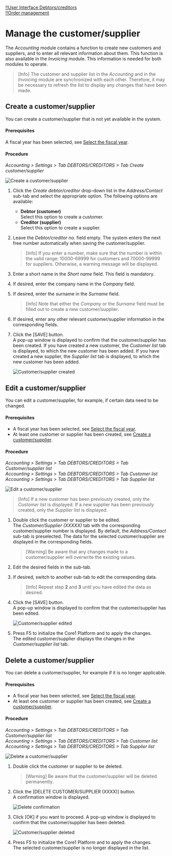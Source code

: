 [!!User Interface Debtors/creditors](../UserInterface/02a_DebtorsCreditors.md)  
[!!Order management](../../RetailSuiteFaktBase/Overview/01_General.md)  

# Manage the customer/supplier

The *Accounting* module contains a function to create new customers and suppliers, and to enter all relevant information about them. This function is also available in the *Invoicing* module. This information is needed for both modules to operate.

> [Info] The customer and supplier list in the *Accounting* and in the *Invoicing* module are synchronized with each other. Therefore, it may be necessary to refresh the list to display any changes that have been made.



## Create a customer/supplier

You can create a customer/supplier that is not yet available in the system.

#### Prerequisites

A fiscal year has been selected, see [Select the fiscal year](../Operation/01_SelectFiscalYear.md).

#### Procedure

*Accounting > Settings > Tab DEBTORS/CREDITORS > Tab Create customer/supplier*

![Create a customer/supplier](../../Assets/Screenshots/RetailSuiteAccounting/Settings/CustomerSupplier/CreateCustomerSupplier.png "[Create a customer/supplier]")

1. Click the *Create debtor/creditor* drop-down list in the *Address/Contact* sub-tab and select the appropriate option. The following options are available:

    - **Debtor (customer)**  
        Select this option to create a customer.
    - **Creditor (supplier)**  
        Select this option to create a supplier.

2. Leave the *Debtor/creditor no.* field empty. The system enters the next free number automatically when saving the customer/supplier.  

    > [Info] If you enter a number, make sure that the number is within the valid range: 10000-69999 for customers and 70000-99999 for suppliers. Otherwise, a warning message will be displayed.

3. Enter a short name in the *Short name* field. This field is mandatory.

4. If desired, enter the company name in the *Company* field.   

5. If desired, enter the surname in the *Surname* field.   

    > [Info] Note that either the *Company* or the *Surname* field must be filled out to create a new customer/supplier.   

6. If desired, enter any other relevant customer/supplier information in the corresponding fields.

7. Click the [SAVE] button.  
    A pop-up window is displayed to confirm that the customer/supplier has been created. If you have created a new customer, the *Customer list* tab is displayed, to which the new customer has been added. If you have created a new supplier, the *Supplier list* tab is displayed, to which the new customer has been added.

    ![Customer/supplier created](../../Assets/Screenshots/RetailSuiteAccounting/Settings/CustomerSupplier/CustomerSupplierCreated.png "[Customer/supplier created]")



## Edit a customer/supplier

You can edit a customer/supplier, for example, if certain data need to be changed.

#### Prerequisites

- A fiscal year has been selected, see [Select the fiscal year](../Operation/01_SelectFiscalYear.md).
- At least one customer or supplier has been created, see [Create a customer/supplier](#create-a-customersupplier).

#### Procedure

*Accounting > Settings > Tab DEBTORS/CREDITORS > Tab Customer/supplier list*  
*Accounting > Settings > Tab DEBTORS/CREDITORS > Tab Customer list*  
*Accounting > Settings > Tab DEBTORS/CREDITORS > Tab Supplier list*  

![Edit a customer/supplier](../../Assets/Screenshots/RetailSuiteAccounting/Settings/CustomerSupplier/EditCustomerSupplier.png "[Edit a customer/supplier]")

> [Info] If a new customer has been previously created, only the *Customer list* is displayed. If a new supplier has been previously created, only the *Supplier list* is displayed.

1. Double click the customer or supplier to be edited.   
    The *Customer/Supplier (XXXXX)* tab with the corresponding customer/supplier number is displayed. By default, the *Address/Contact* sub-tab is preselected. The data for the selected customer/supplier are displayed in the corresponding fields.

    > [Warning] Be aware that any changes made to a customer/supplier will overwrite the existing values.

2. Edit the desired fields in the sub-tab.   

3. If desired, switch to another sub-tab to edit the corresponding data.

    > [Info] Repeat step **2** and **3** until you have edited the data as desired.

4. Click the [SAVE] button.   
    A pop-up window is displayed to confirm that the customer/supplier has been edited.

    ![Customer/supplier edited](../../Assets/Screenshots/RetailSuiteAccounting/Settings/CustomerSupplier/CustomerSupplierEdited.png "[Customer/supplier edited]")

5. Press F5 to initialize the Core1 Platform and to apply the changes.  
    The edited customer/supplier displays the changes in the *Customer/supplier list* tab.



## Delete a customer/supplier

You can delete a customer/supplier, for example if it is no longer applicable.

#### Prerequisites

- A fiscal year has been selected, see [Select the fiscal year](../Operation/01_SelectFiscalYear.md).
- At least one customer or supplier has been created, see [Create a customer/supplier](#create-a-customersupplier).

#### Procedure

*Accounting > Settings > Tab DEBTORS/CREDITORS > Tab Customer/supplier list*  
*Accounting > Settings > Tab DEBTORS/CREDITORS > Tab Customer list*  
*Accounting > Settings > Tab DEBTORS/CREDITORS > Tab Supplier list*  

![Delete a customer/supplier](../../Assets/Screenshots/RetailSuiteAccounting/Settings/CustomerSupplier/EditCustomerSupplier.png "[Delete a customer/supplier]")

1. Double click the customer or supplier to be deleted.

    > [Warning] Be aware that the customer/supplier will be deleted permanently.

2. Click the [DELETE CUSTOMER/SUPPLIER (XXXX)] button.  
    A confirmation window is displayed.

    ![Delete confirmation](../../Assets/Screenshots/RetailSuiteAccounting/Settings/CustomerSupplier/DeleteConfirmation.png "[Delete confirmation]")

3. Click [OK] if you want to proceed. A pop-up window is displayed to confirm that the customer/supplier has been deleted.

    ![Customer/supplier deleted](../../Assets/Screenshots/RetailSuiteAccounting/Settings/CustomerSupplier/CustomerSupplierDeleted.png "[Customer/supplier deleted]")

4. Press F5 to initialize the Core1 Platform and to apply the changes.  
    The selected customer/supplier is no longer displayed in the list.

